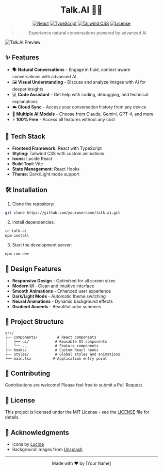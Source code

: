 <div align="center">
  
# Talk.AI 🤖💬

[![React](https://img.shields.io/badge/React-18.3-blue.svg)](https://reactjs.org/)
[![TypeScript](https://img.shields.io/badge/TypeScript-5.5-blue.svg)](https://www.typescriptlang.org/)
[![Tailwind CSS](https://img.shields.io/badge/Tailwind_CSS-3.4-blue.svg)](https://tailwindcss.com/)
[![License](https://img.shields.io/badge/License-MIT-green.svg)](LICENSE)

> Experience natural conversations powered by advanced AI

</div>

![Talk.AI Preview](https://images.unsplash.com/photo-1639322537228-f710d846310a?auto=format&fit=crop&q=80)

## ✨ Features

- 🗣️ **Natural Conversations** - Engage in fluid, context-aware conversations with advanced AI
- 🖼️ **Visual Understanding** - Discuss and analyze images with AI for deeper insights
- 💻 **Code Assistant** - Get help with coding, debugging, and technical explanations
- ☁️ **Cloud Sync** - Access your conversation history from any device
- 🧠 **Multiple AI Models** - Choose from Claude, Gemini, GPT-4, and more
- ⚡ **100% Free** - Access all features without any cost

## 🚀 Tech Stack

- **Frontend Framework:** React with TypeScript
- **Styling:** Tailwind CSS with custom animations
- **Icons:** Lucide React
- **Build Tool:** Vite
- **State Management:** React Hooks
- **Theme:** Dark/Light mode support

## 🛠️ Installation

1. Clone the repository:
```bash
git clone https://github.com/yourusername/talk-ai.git
```

2. Install dependencies:
```bash
cd talk-ai
npm install
```

3. Start the development server:
```bash
npm run dev
```

## 🎨 Design Features

- **Responsive Design** - Optimized for all screen sizes
- **Modern UI** - Clean and intuitive interface
- **Smooth Animations** - Enhanced user experience
- **Dark/Light Mode** - Automatic theme switching
- **Neural Animations** - Dynamic background effects
- **Gradient Accents** - Beautiful color schemes

## 📁 Project Structure

```
src/
├── components/         # React components
│   ├── ui/            # Reusable UI components
│   └── ...            # Feature components
├── hooks/             # Custom React hooks
├── styles/            # Global styles and animations
└── main.tsx          # Application entry point
```

## 🤝 Contributing

Contributions are welcome! Please feel free to submit a Pull Request.

## 📝 License

This project is licensed under the MIT License - see the [LICENSE](LICENSE) file for details.

## 🙏 Acknowledgments

- Icons by [Lucide](https://lucide.dev)
- Background images from [Unsplash](https://unsplash.com)

---

<div align="center">
  
Made with ❤️ by [Your Name]

</div>